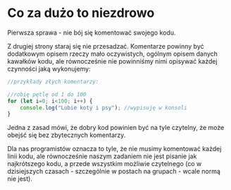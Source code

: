 # Co za dużo to niezdrowo

Pierwsza sprawa - nie bój się komentować swojego kodu.

Z drugiej strony staraj się nie przesadzać. Komentarze powinny być dodatkowym opisem rzeczy mało oczywistych, ogólnym opisem danych kawałków kodu, ale równocześnie nie powinniśmy nimi opisywać każdej czynności jaką wykonujemy:

```js
//przykłady złych komentarzy:

//robię pętlę od 1 do 100
for (let i=0; i<100; i++) {
    console.log("Lubie koty i psy"); //wypisuję w konsoli
}
```

Jedna z zasad mówi, że dobry kod powinien być na tyle czytelny, że może obejść się bez zbytecznych komentarzy.

Dla nas programistów oznacza to tyle, że nie musimy komentować każdej linii kodu, ale równocześnie naszym zadaniem nie jest pisanie jak najkrótszego kodu, a przede wszystkim możliwie czytelnego (co w dzisiejszych czasach - szczególnie w postach na grupach - wcale normą nie jest).